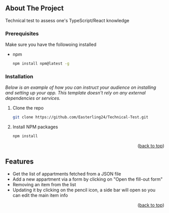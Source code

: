 ## About The Project

Technical test to assess one's TypeScript/React knowledge

### Prerequisites

Make sure you have the followoing installed
* npm
  ```sh
  npm install npm@latest -g
  ```

### Installation

_Below is an example of how you can instruct your audience on installing and setting up your app. This template doesn't rely on any external dependencies or services._

1. Clone the repo
   ```sh
   git clone https://github.com/Easterling24/Technical-Test.git
   ```
2. Install NPM packages
   ```sh
   npm install
   ```


<p align="right">(<a href="#readme-top">back to top</a>)</p>



<!-- USAGE EXAMPLES -->
## Features

* Get the list of appartments fetched from a JSON file
* Add a new appartment via a form by clicking on "Open the fill-out form"
* Removing an item from the list
* Updating it by clicking on the pencil icon, a side bar will open so you can edit the main item info





<p align="right">(<a href="#readme-top">back to top</a>)</p>

